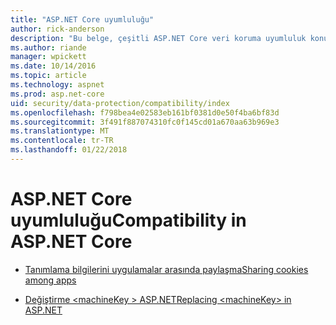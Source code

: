 ```yaml
---
title: "ASP.NET Core uyumluluğu"
author: rick-anderson
description: "Bu belge, çeşitli ASP.NET Core veri koruma uyumluluk konuları için içindekiler tablosu olarak görev yapar."
ms.author: riande
manager: wpickett
ms.date: 10/14/2016
ms.topic: article
ms.technology: aspnet
ms.prod: asp.net-core
uid: security/data-protection/compatibility/index
ms.openlocfilehash: f798bea4e02583eb161bf0381d0e50f4ba6bf83d
ms.sourcegitcommit: 3f491f887074310fc0f145cd01a670aa63b969e3
ms.translationtype: MT
ms.contentlocale: tr-TR
ms.lasthandoff: 01/22/2018
---
```

# <a name="compatibility-in-aspnet-core"></a><span data-ttu-id="f102a-103">ASP.NET Core uyumluluğu</span><span class="sxs-lookup"><span data-stu-id="f102a-103">Compatibility in ASP.NET Core</span></span>

* [<span data-ttu-id="f102a-104">Tanımlama bilgilerini uygulamalar arasında paylaşma</span><span class="sxs-lookup"><span data-stu-id="f102a-104">Sharing cookies among apps</span></span>](xref:security/data-protection/compatibility/cookie-sharing)

* [<span data-ttu-id="f102a-105">Değiştirme \<machineKey > ASP.NET</span><span class="sxs-lookup"><span data-stu-id="f102a-105">Replacing \<machineKey> in ASP.NET</span></span>](xref:security/data-protection/compatibility/replacing-machinekey)
